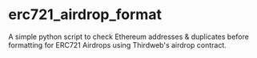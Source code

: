 # erc721_airdrop_format
A simple python script to check Ethereum addresses &amp; duplicates before formatting for ERC721 Airdrops using Thirdweb's airdrop contract.
